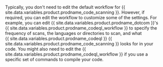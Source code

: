 Typically, you don't need to edit the default workflow for {{ site.data.variables.product.prodname_code_scanning }}. However, if required, you can edit the workflow to customize some of the settings. For example, you can edit {{ site.data.variables.product.prodname_dotcom }}'s {{ site.data.variables.product.prodname_codeql_workflow }} to specify the frequency of scans, the languages or directories to scan, and what {{ site.data.variables.product.prodname_codeql }} {{ site.data.variables.product.prodname_code_scanning }} looks for in your code. You might also need to edit the {{ site.data.variables.product.prodname_codeql_workflow }} if you use a specific set of commands to compile your code.
